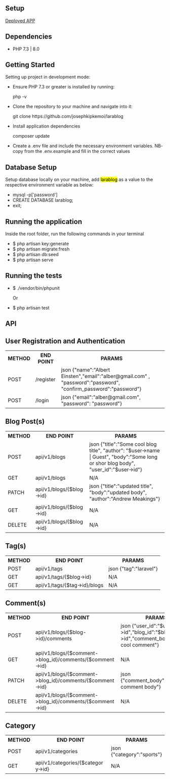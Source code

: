 ## Setup

<a href="http://lara-blogapp.herokuapp.com/blogs" target="_blank">Deployed APP</a>

## Dependencies

<ul>
    <li>PHP 7.3 | 8.0</li>
</ul>

## Getting Started
Setting up project in development mode:

<ul>
    <li>Ensure PHP 7.3 or greater is installed by running: </li>
    <p>php -v </p>
    <li>Clone the repository to your machine and navigate into it:</li>
    <p>git clone https://github.com/josephkipkemoi/larablog</p>
    <li>Install application dependencies</li>
    <p>composer update</p>
    <li>Create a .env file and include the necessary environment variables. NB- copy from the .env.example and fill in the correct values</li>
</ul>

## Database Setup
<p>Setup database locally on your machine, add <mark>larablog</mark> as a value to the respective environment variable as below:</p>
<ul>
    <li>mysql -p['password']</li>
    <li>CREATE DATABASE larablog;</li> 
    <li>exit;</li>
</ul>

## Running the application
<p>Inside the root folder, run the following commands in your terminal</p>

<ul>
    <li>$ php artisan key:generate</li>
    <li>$ php artisan migrate:fresh</li>
    <li>$ php artisan db:seed</li>
    <li>$ php artisan serve</li>
</ul>

## Running the tests
<ul>
    <li>$ ./vendor/bin/phpunit </li>
    <p>Or</p>
    <li>$ php artisan test</li>
 </ul>

## API 
<table>
<h2>User Registration and Authentication</h2>
<tr>
    <th>METHOD</th>
    <th>END POINT</th>
    <th>PARAMS</th>
</tr>
<tr>
    <td>POST</td>
    <td>/register</td>
    <td>json {"name":"Albert Einsten","email":"alber@gmail.com" , "password":"password", "confirm_password":"password"}</td>
</tr>
<tr>
    <td>POST</td>
    <td>/login</td>
    <td>json {"email":"alber@gmail.com", "password": "password"}</td>
</tr>
</table>

<table>
<h2>Blog Post(s)</h2>
<tr>
    <th>METHOD</th>
    <th>END POINT</th>
    <th>PARAMS</th>
</tr>
<tr>
    <td>POST</td>
    <td>api/v1/blogs</td>
    <td>json {"title":"Some cool blog title", "author": "$user->name | Guest", "body":"Some long or shor blog body", "user_id":"$user->id"}</td>
</tr>
<tr>
    <td>GET</td>
    <td>api/v1/blogs</td>
    <td>N/A</td>
</tr>
<tr>
    <td>PATCH</td>
    <td>api/v1/blogs/{$blog->id}</td>
    <td>json {"title":"updated title", "body":"updated body", "author":"Andrew Meakings"}</td>
</tr>
<tr>
    <td>GET</td>
    <td>api/v1/blogs/{$blog->id}</td>
    <td>N/A</td>
</tr>
<tr>
    <td>DELETE</td>
    <td>api/v1/blogs/{$blog->id}</td>
    <td>N/A</td>
</tr>
</table>

<table>
<h2>Tag(s)</h2>
<tr>
    <th>METHOD</th>
    <th>END POINT</th>
    <th>PARAMS</th>
</tr>
<tr>
    <td>POST</td>
    <td>api/v1/tags</td>
    <td>json {"tag":"laravel"}</td>
</tr>
<tr>
    <td>GET</td>
    <td>api/v1/tags/{$blog->id}</td>
    <td>N/A</td>
</tr>
<tr>
    <td>GET</td>
    <td>api/v1/tags/{$tag->id}/blogs</td>
    <td>N/A</td>
</tr>
</table>

<table>
<h2>Comment(s)</h2>
<tr>
    <th>METHOD</th>
    <th>END POINT</th>
    <th>PARAMS</th>
</tr>
<tr>
    <td>POST</td>
    <td>api/v1/blogs/{$blog->id}/comments</td>
    <td>json {"user_id":"$user->id","blog_id":"$blog->id","comment_body":"some cool comment"}</td>
</tr>
<tr>
    <td>GET</td>
    <td>api/v1/blogs/{$comment->blog_id}/comments/{$comment->id}</td>
    <td>N/A</td>
</tr>
<tr>
    <td>PATCH</td>
    <td>api/v1/blogs/{$comment->blog_id}/comments/{$comment->id}</td>
    <td>json {"comment_body":"updated comment body"}</td>
</tr>
<tr>
    <td>DELETE</td>
    <td>api/v1/blogs/{$comment->blog_id}/comments/{$comment->id}</td>
    <td>N/A</td>
</tr>
</table>

<table>
<h2>Category</h2>
<tr>
    <th>METHOD</th>
    <th>END POINT</th>
    <th>PARAMS</th>
</tr>
<tr>
    <td>POST</td>
    <td>api/v1/categories</td>
    <td>json {"category":"sports"}</td>
</tr>
<tr>
    <td>GET</td>
    <td>api/v1/categories/{$category->id}</td>
    <td>N/A</td>
</tr>
</table>
